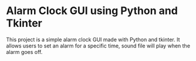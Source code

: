 # Alarm Clock GUI using Python and Tkinter

This project is a simple alarm clock GUI made with Python and tkinter. It allows users to set an alarm for a specific time, sound file will play when the alarm goes off.
